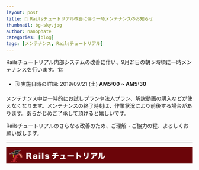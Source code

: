 ```yaml
---
layout: post
title: 🚧️ Railsチュートリアル改善に伴う一時メンテナンスのお知らせ
thumbnail: bg-sky.jpg
author: nanophate
categories: [blog]
tags: [メンテナンス, Railsチュートリアル]
---
```


Railsチュートリアル内部システムの改善に伴い、9月21日の朝５時頃に一時メンテナンスを行います。🏗

- 🗓  実施日時の詳細: 2019/09/21 (土) **AM5:00 ~ AM5:30**

メンテナンス中は一時的にお試しプランや法人プラン、解説動画の購入などが使えなくなります。メンテナンスの終了時刻は、作業状況により前後する場合があります。あらかじめご了承して頂けると嬉しいです。

Railsチュートリアルのさらなる改善のため、ご理解・ご協力の程、よろしくお願い致します。

-----

[![バナー画像：Railsチュートリアル](/img/header-railstutorial.png)](https://railstutorial.jp)
